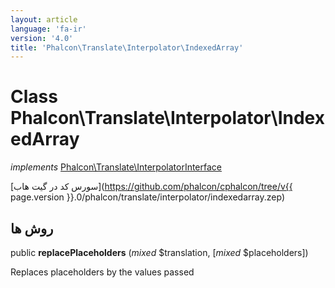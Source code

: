 ```yaml
---
layout: article
language: 'fa-ir'
version: '4.0'
title: 'Phalcon\Translate\Interpolator\IndexedArray'
---
```

# Class **Phalcon\Translate\Interpolator\IndexedArray**

*implements* [Phalcon\Translate\InterpolatorInterface](Phalcon_Translate_InterpolatorInterface)

[سورس کد در گیت هاب](https://github.com/phalcon/cphalcon/tree/v{{ page.version }}.0/phalcon/translate/interpolator/indexedarray.zep)

## روش ها

public **replacePlaceholders** (*mixed* $translation, [*mixed* $placeholders])

Replaces placeholders by the values passed